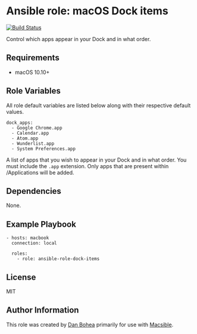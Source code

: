 # Ansible role: macOS Dock items

[![Build Status](https://travis-ci.org/danbohea/ansible-role-dock-items.svg?branch=master)](https://travis-ci.org/danbohea/ansible-role-dock-items)

Control which apps appear in your Dock and in what order.

## Requirements

- macOS 10.10+


## Role Variables

All role default variables are listed below along with their respective default values.

```
dock_apps:
  - Google Chrome.app
  - Calendar.app
  - Atom.app
  - Wunderlist.app
  - System Preferences.app
```

A list of apps that you wish to appear in your Dock and in what order. You must include the `.app` extension. Only apps that are present within /Applications will be added.

## Dependencies

None.


## Example Playbook

```
- hosts: macbook
  connection: local

  roles:
    - role: ansible-role-dock-items
```

## License

MIT


## Author Information

This role was created by [Dan Bohea](http://bohea.co.uk) primarily for use with [Macsible](https://github.com/danbohea/macsible).
